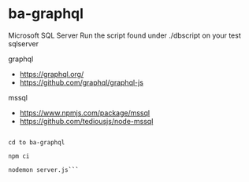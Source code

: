 # ba-graphql

Microsoft SQL Server
  Run the script found under ./dbscript on your test sqlserver

graphql 
  * https://graphql.org/ 
  * https://github.com/graphql/graphql-js
  
mssql 
  * https://www.npmjs.com/package/mssql
  * https://github.com/tediousjs/node-mssql

```git pull this repo

cd to ba-graphql

npm ci

nodemon server.js```
